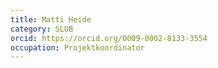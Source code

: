 ```yaml
---
title: Matti Heide
category: SLUB
orcid: https://orcid.org/0009-0002-8133-3554
occupation: Projektkoordinator
---
```

